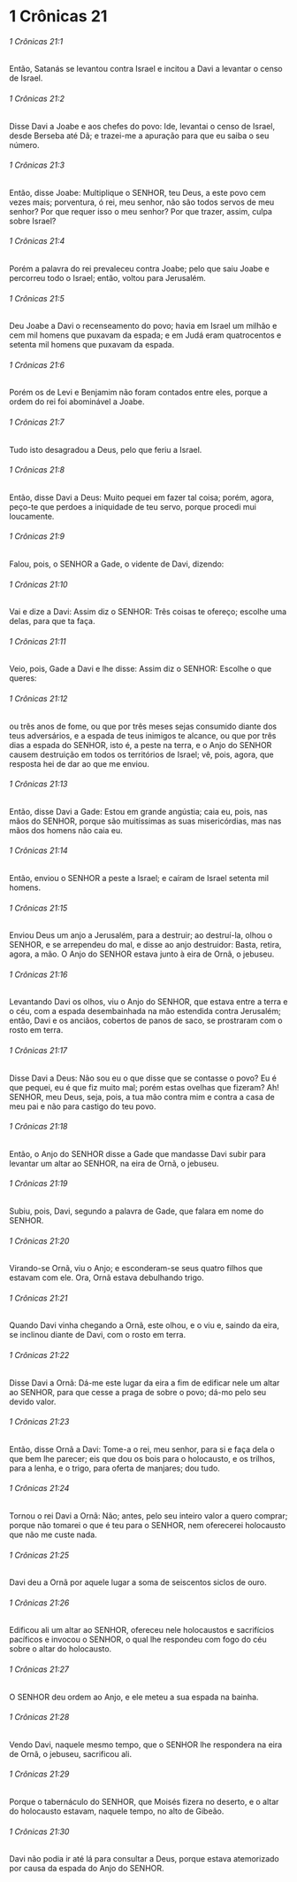 # 1 Crônicas 21

###### 1 Crônicas 21:1

Então, Satanás se levantou contra Israel e incitou a Davi a levantar o censo de Israel.

###### 1 Crônicas 21:2

Disse Davi a Joabe e aos chefes do povo: Ide, levantai o censo de Israel, desde Berseba até Dã; e trazei-me a apuração para que eu saiba o seu número.

###### 1 Crônicas 21:3

Então, disse Joabe: Multiplique o SENHOR, teu Deus, a este povo cem vezes mais; porventura, ó rei, meu senhor, não são todos servos de meu senhor? Por que requer isso o meu senhor? Por que trazer, assim, culpa sobre Israel?

###### 1 Crônicas 21:4

Porém a palavra do rei prevaleceu contra Joabe; pelo que saiu Joabe e percorreu todo o Israel; então, voltou para Jerusalém.

###### 1 Crônicas 21:5

Deu Joabe a Davi o recenseamento do povo; havia em Israel um milhão e cem mil homens que puxavam da espada; e em Judá eram quatrocentos e setenta mil homens que puxavam da espada.

###### 1 Crônicas 21:6

Porém os de Levi e Benjamim não foram contados entre eles, porque a ordem do rei foi abominável a Joabe.

###### 1 Crônicas 21:7

Tudo isto desagradou a Deus, pelo que feriu a Israel.

###### 1 Crônicas 21:8

Então, disse Davi a Deus: Muito pequei em fazer tal coisa; porém, agora, peço-te que perdoes a iniquidade de teu servo, porque procedi mui loucamente.

###### 1 Crônicas 21:9

Falou, pois, o SENHOR a Gade, o vidente de Davi, dizendo:

###### 1 Crônicas 21:10

Vai e dize a Davi: Assim diz o SENHOR: Três coisas te ofereço; escolhe uma delas, para que ta faça.

###### 1 Crônicas 21:11

Veio, pois, Gade a Davi e lhe disse: Assim diz o SENHOR: Escolhe o que queres:

###### 1 Crônicas 21:12

ou três anos de fome, ou que por três meses sejas consumido diante dos teus adversários, e a espada de teus inimigos te alcance, ou que por três dias a espada do SENHOR, isto é, a peste na terra, e o Anjo do SENHOR causem destruição em todos os territórios de Israel; vê, pois, agora, que resposta hei de dar ao que me enviou.

###### 1 Crônicas 21:13

Então, disse Davi a Gade: Estou em grande angústia; caia eu, pois, nas mãos do SENHOR, porque são muitíssimas as suas misericórdias, mas nas mãos dos homens não caia eu.

###### 1 Crônicas 21:14

Então, enviou o SENHOR a peste a Israel; e caíram de Israel setenta mil homens.

###### 1 Crônicas 21:15

Enviou Deus um anjo a Jerusalém, para a destruir; ao destruí-la, olhou o SENHOR, e se arrependeu do mal, e disse ao anjo destruidor: Basta, retira, agora, a mão. O Anjo do SENHOR estava junto à eira de Ornã, o jebuseu.

###### 1 Crônicas 21:16

Levantando Davi os olhos, viu o Anjo do SENHOR, que estava entre a terra e o céu, com a espada desembainhada na mão estendida contra Jerusalém; então, Davi e os anciãos, cobertos de panos de saco, se prostraram com o rosto em terra.

###### 1 Crônicas 21:17

Disse Davi a Deus: Não sou eu o que disse que se contasse o povo? Eu é que pequei, eu é que fiz muito mal; porém estas ovelhas que fizeram? Ah! SENHOR, meu Deus, seja, pois, a tua mão contra mim e contra a casa de meu pai e não para castigo do teu povo.

###### 1 Crônicas 21:18

Então, o Anjo do SENHOR disse a Gade que mandasse Davi subir para levantar um altar ao SENHOR, na eira de Ornã, o jebuseu.

###### 1 Crônicas 21:19

Subiu, pois, Davi, segundo a palavra de Gade, que falara em nome do SENHOR.

###### 1 Crônicas 21:20

Virando-se Ornã, viu o Anjo; e esconderam-se seus quatro filhos que estavam com ele. Ora, Ornã estava debulhando trigo.

###### 1 Crônicas 21:21

Quando Davi vinha chegando a Ornã, este olhou, e o viu e, saindo da eira, se inclinou diante de Davi, com o rosto em terra.

###### 1 Crônicas 21:22

Disse Davi a Ornã: Dá-me este lugar da eira a fim de edificar nele um altar ao SENHOR, para que cesse a praga de sobre o povo; dá-mo pelo seu devido valor.

###### 1 Crônicas 21:23

Então, disse Ornã a Davi: Tome-a o rei, meu senhor, para si e faça dela o que bem lhe parecer; eis que dou os bois para o holocausto, e os trilhos, para a lenha, e o trigo, para oferta de manjares; dou tudo.

###### 1 Crônicas 21:24

Tornou o rei Davi a Ornã: Não; antes, pelo seu inteiro valor a quero comprar; porque não tomarei o que é teu para o SENHOR, nem oferecerei holocausto que não me custe nada.

###### 1 Crônicas 21:25

Davi deu a Ornã por aquele lugar a soma de seiscentos siclos de ouro.

###### 1 Crônicas 21:26

Edificou ali um altar ao SENHOR, ofereceu nele holocaustos e sacrifícios pacíficos e invocou o SENHOR, o qual lhe respondeu com fogo do céu sobre o altar do holocausto.

###### 1 Crônicas 21:27

O SENHOR deu ordem ao Anjo, e ele meteu a sua espada na bainha.

###### 1 Crônicas 21:28

Vendo Davi, naquele mesmo tempo, que o SENHOR lhe respondera na eira de Ornã, o jebuseu, sacrificou ali.

###### 1 Crônicas 21:29

Porque o tabernáculo do SENHOR, que Moisés fizera no deserto, e o altar do holocausto estavam, naquele tempo, no alto de Gibeão.

###### 1 Crônicas 21:30

Davi não podia ir até lá para consultar a Deus, porque estava atemorizado por causa da espada do Anjo do SENHOR.

